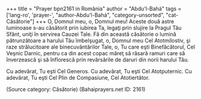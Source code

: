 +++
title = "Prayer bpn2161 in România"
author = "Abdu'l-Bahá"
tags = ['lang-ro', 'prayer-', "author-Abdu'l-Bahá", "category-unsorted", "cat-Căsătorie"]
+++
O, Domnul meu, o, Domnul meu!
Aceste două astre luminoase s-au căsătorit prin iubirea Ta, legaţi prin slujire la Pragul Tău Sfânt, uniţi în servirea Cauzei Tale. Fă din această căsătorie o lumină pătrunzătoare a harului Tău îmbelşugat, o, Domnul meu Cel Atotmilostiv, şi raze strălucitoare ale binecuvântărilor Tale, o, Tu care eşti Binefăcătorul, Cel Veşnic Darnic, pentru ca din acest copac măreţ să răsară ramuri care să înverzească şi să înflorescă prin revărsările de daruri din norii harului Tău.

Cu adevărat, Tu eşti Cel Generos. Cu adevărat, Tu eşti Cel Atotputernic. Cu adevărat, Tu eşti Cel Plin de Compasiune, Cel Atotiertător.

(Source category: Căsătorie)
(Bahaiprayers.net ID: 2161)

